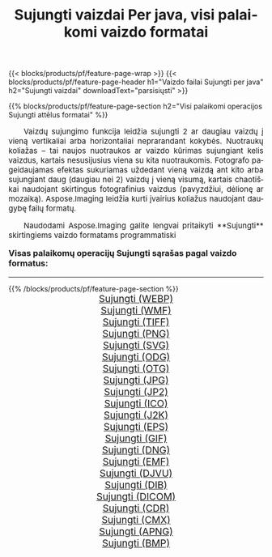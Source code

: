 ﻿---
title: Sujungti vaizdai Per java, visi palaikomi vaizdo formatai 
weight: 3920
url: /lt/java/merge/ 
lang: lt
langdirlevel: 2
locales: zh-hans,ja,it,ru,de,es,fr,nl,id,lt,pl,pt,vi,tr,ko,zh-hant,ar,hi,th,sv,cs,uk,he
description: Naudodami Aspose.Imaging galite lengvai sukurti Sujungti vaizdus per java
---

{{< blocks/products/pf/feature-page-wrap >}}
{{< blocks/products/pf/feature-page-header h1="Vaizdo failai Sujungti per java" h2="Sujungti vaizdai" downloadText="parsisiųsti" >}}


{{% blocks/products/pf/feature-page-section  h2="Visi palaikomi operacijos Sujungti attēlus formatai" %}}
<p align="justify" style="text-indent:2em;font-size:15px;">
Vaizdų sujungimo funkcija leidžia sujungti 2 ar daugiau vaizdų į vieną vertikaliai arba horizontaliai neprarandant kokybės. Nuotraukų koliažas – tai naujos nuotraukos ar vaizdo kūrimas sujungiant kelis vaizdus, ​​kartais nesusijusius viena su kita nuotraukomis. Fotografo pageidaujamas efektas sukuriamas uždedant vieną vaizdą ant kito arba sujungiant daug (daugiau nei 2) vaizdų į vieną visumą, kartais chaotiškai naudojant skirtingus fotografinius vaizdus (pavyzdžiui, dėlionę ar mozaiką). Aspose.Imaging leidžia kurti įvairius koliažus naudojant daugybę failų formatų.
</p>
<p align="justify" style="text-indent:2em;font-size:15px;">
Naudodami Aspose.Imaging galite lengvai pritaikyti **Sujungti** skirtingiems vaizdo formatams programmatiski
</p>
<h3 style="margin-top:16px;">
Visas palaikomų operacijų Sujungti sąrašas pagal vaizdo formatus:
</h3>
<hr/>
{{% /blocks/products/pf/feature-page-section %}}
<div class="container-fluid productfamilypage bg-gray">
    <div class="convertypes bg-gray agp-content section">
        <div class="container">
		<div class="row other-converters" style="gap: 10px;font-size: 19px;text-align:center;">
		    <div class='col-md-3 other-converter remove-lp remove-rp'><a href="/imaging/lt/java/merge/webp/" style="padding:15px;">Sujungti (WEBP)</a></div><div class='col-md-3 other-converter remove-lp remove-rp'><a href="/imaging/lt/java/merge/wmf/" style="padding:15px;">Sujungti (WMF)</a></div><div class='col-md-3 other-converter remove-lp remove-rp'><a href="/imaging/lt/java/merge/tiff/" style="padding:15px;">Sujungti (TIFF)</a></div><div class='col-md-3 other-converter remove-lp remove-rp'><a href="/imaging/lt/java/merge/png/" style="padding:15px;">Sujungti (PNG)</a></div><div class='col-md-3 other-converter remove-lp remove-rp'><a href="/imaging/lt/java/merge/svg/" style="padding:15px;">Sujungti (SVG)</a></div><div class='col-md-3 other-converter remove-lp remove-rp'><a href="/imaging/lt/java/merge/odg/" style="padding:15px;">Sujungti (ODG)</a></div><div class='col-md-3 other-converter remove-lp remove-rp'><a href="/imaging/lt/java/merge/otg/" style="padding:15px;">Sujungti (OTG)</a></div><div class='col-md-3 other-converter remove-lp remove-rp'><a href="/imaging/lt/java/merge/jpg/" style="padding:15px;">Sujungti (JPG)</a></div><div class='col-md-3 other-converter remove-lp remove-rp'><a href="/imaging/lt/java/merge/jp2/" style="padding:15px;">Sujungti (JP2)</a></div><div class='col-md-3 other-converter remove-lp remove-rp'><a href="/imaging/lt/java/merge/ico/" style="padding:15px;">Sujungti (ICO)</a></div><div class='col-md-3 other-converter remove-lp remove-rp'><a href="/imaging/lt/java/merge/j2k/" style="padding:15px;">Sujungti (J2K)</a></div><div class='col-md-3 other-converter remove-lp remove-rp'><a href="/imaging/lt/java/merge/eps/" style="padding:15px;">Sujungti (EPS)</a></div><div class='col-md-3 other-converter remove-lp remove-rp'><a href="/imaging/lt/java/merge/gif/" style="padding:15px;">Sujungti (GIF)</a></div><div class='col-md-3 other-converter remove-lp remove-rp'><a href="/imaging/lt/java/merge/dng/" style="padding:15px;">Sujungti (DNG)</a></div><div class='col-md-3 other-converter remove-lp remove-rp'><a href="/imaging/lt/java/merge/emf/" style="padding:15px;">Sujungti (EMF)</a></div><div class='col-md-3 other-converter remove-lp remove-rp'><a href="/imaging/lt/java/merge/djvu/" style="padding:15px;">Sujungti (DJVU)</a></div><div class='col-md-3 other-converter remove-lp remove-rp'><a href="/imaging/lt/java/merge/dib/" style="padding:15px;">Sujungti (DIB)</a></div><div class='col-md-3 other-converter remove-lp remove-rp'><a href="/imaging/lt/java/merge/dicom/" style="padding:15px;">Sujungti (DICOM)</a></div><div class='col-md-3 other-converter remove-lp remove-rp'><a href="/imaging/lt/java/merge/cdr/" style="padding:15px;">Sujungti (CDR)</a></div><div class='col-md-3 other-converter remove-lp remove-rp'><a href="/imaging/lt/java/merge/cmx/" style="padding:15px;">Sujungti (CMX)</a></div><div class='col-md-3 other-converter remove-lp remove-rp'><a href="/imaging/lt/java/merge/apng/" style="padding:15px;">Sujungti (APNG)</a></div><div class='col-md-3 other-converter remove-lp remove-rp'><a href="/imaging/lt/java/merge/bmp/" style="padding:15px;">Sujungti (BMP)</a></div>
                </div>
        </div>
    </div>
</div>
<br/>
